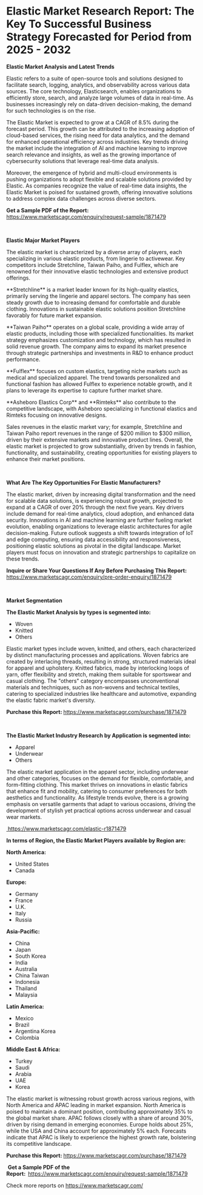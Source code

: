 <p><h1>Elastic Market Research Report: The Key To Successful Business Strategy Forecasted for Period from 2025 - 2032</h1></p><p><strong>Elastic Market Analysis and Latest Trends</strong></p>
<p><p>Elastic refers to a suite of open-source tools and solutions designed to facilitate search, logging, analytics, and observability across various data sources. The core technology, Elasticsearch, enables organizations to efficiently store, search, and analyze large volumes of data in real-time. As businesses increasingly rely on data-driven decision-making, the demand for such technologies is on the rise.</p><p>The Elastic Market is expected to grow at a CAGR of 8.5% during the forecast period. This growth can be attributed to the increasing adoption of cloud-based services, the rising need for data analytics, and the demand for enhanced operational efficiency across industries. Key trends driving the market include the integration of AI and machine learning to improve search relevance and insights, as well as the growing importance of cybersecurity solutions that leverage real-time data analysis.</p><p>Moreover, the emergence of hybrid and multi-cloud environments is pushing organizations to adopt flexible and scalable solutions provided by Elastic. As companies recognize the value of real-time data insights, the Elastic Market is poised for sustained growth, offering innovative solutions to address complex data challenges across diverse sectors.</p></p>
<p><strong>Get a Sample PDF of the Report:&nbsp;</strong> <a href="https://www.marketscagr.com/enquiry/request-sample/1871479?utm_campaign=2320&utm_medium=2&utm_source=Github&utm_content=ia&utm_term=07022025&utm_id=elastic">https://www.marketscagr.com/enquiry/request-sample/1871479</a></p>
<p>&nbsp;</p>
<p><strong>Elastic Major Market Players</strong></p>
<p><p>The elastic market is characterized by a diverse array of players, each specializing in various elastic products, from lingerie to activewear. Key competitors include Stretchline, Taiwan Paiho, and Fulflex, which are renowned for their innovative elastic technologies and extensive product offerings.</p><p>**Stretchline** is a market leader known for its high-quality elastics, primarily serving the lingerie and apparel sectors. The company has seen steady growth due to increasing demand for comfortable and durable clothing. Innovations in sustainable elastic solutions position Stretchline favorably for future market expansion.</p><p>**Taiwan Paiho** operates on a global scale, providing a wide array of elastic products, including those with specialized functionalities. Its market strategy emphasizes customization and technology, which has resulted in solid revenue growth. The company aims to expand its market presence through strategic partnerships and investments in R&D to enhance product performance.</p><p>**Fulflex** focuses on custom elastics, targeting niche markets such as medical and specialized apparel. The trend towards personalized and functional fashion has allowed Fulflex to experience notable growth, and it plans to leverage its expertise to capture further market share.</p><p>**Asheboro Elastics Corp** and **Rimteks** also contribute to the competitive landscape, with Asheboro specializing in functional elastics and Rimteks focusing on innovative designs.</p><p>Sales revenues in the elastic market vary; for example, Stretchline and Taiwan Paiho report revenues in the range of $200 million to $300 million, driven by their extensive markets and innovative product lines. Overall, the elastic market is projected to grow substantially, driven by trends in fashion, functionality, and sustainability, creating opportunities for existing players to enhance their market positions.</p></p>
<p>&nbsp;</p>
<p><strong>What Are The Key Opportunities For Elastic Manufacturers?</strong></p>
<p><p>The elastic market, driven by increasing digital transformation and the need for scalable data solutions, is experiencing robust growth, projected to expand at a CAGR of over 20% through the next five years. Key drivers include demand for real-time analytics, cloud adoption, and enhanced data security. Innovations in AI and machine learning are further fueling market evolution, enabling organizations to leverage elastic architectures for agile decision-making. Future outlook suggests a shift towards integration of IoT and edge computing, ensuring data accessibility and responsiveness, positioning elastic solutions as pivotal in the digital landscape. Market players must focus on innovation and strategic partnerships to capitalize on these trends.</p></p>
<p><strong>Inquire or Share Your Questions If Any Before Purchasing This Report:</strong> <a href="https://www.marketscagr.com/enquiry/pre-order-enquiry/1871479?utm_campaign=2320&utm_medium=2&utm_source=Github&utm_content=ia&utm_term=07022025&utm_id=elastic">https://www.marketscagr.com/enquiry/pre-order-enquiry/1871479</a></p>
<p>&nbsp;</p>
<p><strong>Market Segmentation</strong></p>
<p><strong>The Elastic Market Analysis by types is segmented into:</strong></p>
<p><ul><li>Woven</li><li>Knitted</li><li>Others</li></ul></p>
<p><p>Elastic market types include woven, knitted, and others, each characterized by distinct manufacturing processes and applications. Woven fabrics are created by interlacing threads, resulting in strong, structured materials ideal for apparel and upholstery. Knitted fabrics, made by interlocking loops of yarn, offer flexibility and stretch, making them suitable for sportswear and casual clothing. The "others" category encompasses unconventional materials and techniques, such as non-wovens and technical textiles, catering to specialized industries like healthcare and automotive, expanding the elastic fabric market's diversity.</p></p>
<p><strong>Purchase this Report:&nbsp;</strong><a href="https://www.marketscagr.com/purchase/1871479?utm_campaign=2320&utm_medium=2&utm_source=Github&utm_content=ia&utm_term=07022025&utm_id=elastic">https://www.marketscagr.com/purchase/1871479</a></p>
<p>&nbsp;</p>
<p><strong>The Elastic Market Industry Research by Application is segmented into:</strong></p>
<p><ul><li>Apparel</li><li>Underwear</li><li>Others</li></ul></p>
<p><p>The elastic market application in the apparel sector, including underwear and other categories, focuses on the demand for flexible, comfortable, and form-fitting clothing. This market thrives on innovations in elastic fabrics that enhance fit and mobility, catering to consumer preferences for both aesthetics and functionality. As lifestyle trends evolve, there is a growing emphasis on versatile garments that adapt to various occasions, driving the development of stylish yet practical options across underwear and casual wear markets.</p></p>
<p><a href="https://www.marketscagr.com/elastic-r1871479?utm_campaign=2320&utm_medium=2&utm_source=Github&utm_content=ia&utm_term=07022025&utm_id=elastic">&nbsp;https://www.marketscagr.com/elastic-r1871479</a></p>
<p><strong>In terms of Region, the Elastic Market Players available by Region are:</strong></p>
<p>
    <p> <strong> North America: </strong>
        <ul>
            <li>United States</li>
            <li>Canada</li>
        </ul>
        </p> 
    <p> <strong> Europe: </strong>
        <ul>
            <li>Germany</li>
            <li>France</li>
            <li>U.K.</li>
            <li>Italy</li>
            <li>Russia</li>
        </ul>
        </p> 
    <p> <strong> Asia-Pacific: </strong>
        <ul>
            <li>China</li>
            <li>Japan</li>
            <li>South Korea</li>
            <li>India</li>
            <li>Australia</li>
            <li>China Taiwan</li>
            <li>Indonesia</li>
            <li>Thailand</li>
            <li>Malaysia</li>
        </ul>
        </p> 
    <p> <strong> Latin America: </strong>
        <ul>
            <li>Mexico</li>
            <li>Brazil</li>
            <li>Argentina Korea</li>
            <li>Colombia</li>
        </ul>
        </p> 
    <p> <strong> Middle East & Africa: </strong>
        <ul>
            <li>Turkey</li>
            <li>Saudi</li>
            <li>Arabia</li>
            <li>UAE</li>
            <li>Korea</li>
        </ul>
    </p>
    </p>
<p><p>The elastic market is witnessing robust growth across various regions, with North America and APAC leading in market expansion. North America is poised to maintain a dominant position, contributing approximately 35% to the global market share. APAC follows closely with a share of around 30%, driven by rising demand in emerging economies. Europe holds about 25%, while the USA and China account for approximately 5% each. Forecasts indicate that APAC is likely to experience the highest growth rate, bolstering its competitive landscape.</p></p>
<p><strong>Purchase this Report: </strong><a href="https://www.marketscagr.com/purchase/1871479?utm_campaign=2320&utm_medium=2&utm_source=Github&utm_content=ia&utm_term=07022025&utm_id=elastic">https://www.marketscagr.com/purchase/1871479</a></p>
<p>&nbsp;<strong>Get a Sample PDF of the Report:&nbsp;&nbsp;</strong><a href="https://www.marketscagr.com/enquiry/request-sample/1871479?utm_campaign=2320&utm_medium=2&utm_source=Github&utm_content=ia&utm_term=07022025&utm_id=elastic">https://www.marketscagr.com/enquiry/request-sample/1871479</a></p>
<p><strong></strong></p>
<p>Check more reports on <a href="https://www.marketscagr.com/?utm_campaign=2320&utm_medium=2&utm_source=Github&utm_content=ia&utm_term=07022025&utm_id=elastic">https://www.marketscagr.com/</a></p>